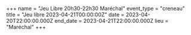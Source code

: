 +++
name = "Jeu Libre 20h30-22h30 Maréchal"
event_type = "creneau"
title = "Jeu libre 2023-04-21T00:00:00Z"
date = 2023-04-20T22:00:00.000Z
end_date = 2023-04-21T22:00:00.000Z
lieu = "Maréchal"
+++

